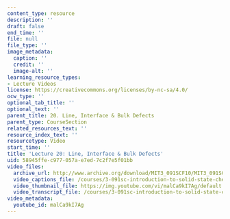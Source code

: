 ```yaml
---
content_type: resource
description: ''
draft: false
end_time: ''
file: null
file_type: ''
image_metadata:
  caption: ''
  credit: ''
  image-alt: ''
learning_resource_types:
- Lecture Videos
license: https://creativecommons.org/licenses/by-nc-sa/4.0/
ocw_type: ''
optional_tab_title: ''
optional_text: ''
parent_title: 20. Line, Interface & Bulk Defects
parent_type: CourseSection
related_resources_text: ''
resource_index_text: ''
resourcetype: Video
start_time: ''
title: 'Lecture 20: Line, Interface & Bulk Defects'
uid: 58945ffe-c977-057a-e7ed-7c2f7e5f01bb
video_files:
  archive_url: http://www.archive.org/download/MIT3_091SCF10/MIT3_091SCF10lec20_300k.mp4
  video_captions_file: /courses/3-091sc-introduction-to-solid-state-chemistry-fall-2010/ce6a1b58804058ffadb188be358c6031_malCa9kI7Ag.vtt
  video_thumbnail_file: https://img.youtube.com/vi/malCa9kI7Ag/default.jpg
  video_transcript_file: /courses/3-091sc-introduction-to-solid-state-chemistry-fall-2010/e8d8a4e8335d50320acfcb46320d167f_malCa9kI7Ag.pdf
video_metadata:
  youtube_id: malCa9kI7Ag
---
```

